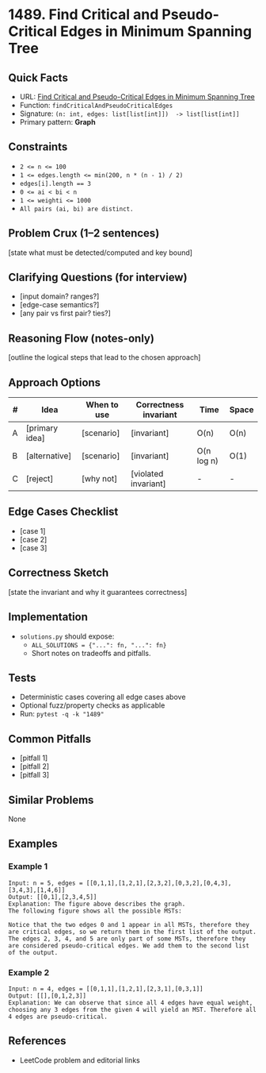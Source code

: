 # 1489. Find Critical and Pseudo-Critical Edges in Minimum Spanning Tree

## Quick Facts

- URL:
  [Find Critical and Pseudo-Critical Edges in Minimum Spanning Tree](https://leetcode.com/problems/find-critical-and-pseudo-critical-edges-in-minimum-spanning-tree/)
- Function: `findCriticalAndPseudoCriticalEdges`
- Signature: `(n: int, edges: list[list[int]])  -> list[list[int]]`
- Primary pattern: **Graph**

## Constraints

- `2 <= n <= 100`
- `1 <= edges.length <= min(200, n * (n - 1) / 2)`
- `edges[i].length == 3`
- `0 <= ai < bi < n`
- `1 <= weighti <= 1000`
- `All pairs (ai, bi) are distinct.`

## Problem Crux (1–2 sentences)

[state what must be detected/computed and key bound]

## Clarifying Questions (for interview)

- [input domain? ranges?]
- [edge-case semantics?]
- [any pair vs first pair? ties?]

## Reasoning Flow (notes-only)

[outline the logical steps that lead to the chosen approach]

## Approach Options

| #   | Idea           | When to use | Correctness invariant | Time       | Space |
| --- | -------------- | ----------- | --------------------- | ---------- | ----- |
| A   | [primary idea] | [scenario]  | [invariant]           | O(n)       | O(n)  |
| B   | [alternative]  | [scenario]  | [invariant]           | O(n log n) | O(1)  |
| C   | [reject]       | [why not]   | [violated invariant]  | -          | -     |

## Edge Cases Checklist

- [case 1]
- [case 2]
- [case 3]

## Correctness Sketch

[state the invariant and why it guarantees correctness]

## Implementation

- `solutions.py` should expose:
    - `ALL_SOLUTIONS = {"...": fn, "...": fn}`
    - Short notes on tradeoffs and pitfalls.

## Tests

- Deterministic cases covering all edge cases above
- Optional fuzz/property checks as applicable
- Run: `pytest -q -k "1489"`

## Common Pitfalls

- [pitfall 1]
- [pitfall 2]
- [pitfall 3]

## Similar Problems

None

## Examples

### Example 1

```text
Input: n = 5, edges = [[0,1,1],[1,2,1],[2,3,2],[0,3,2],[0,4,3],[3,4,3],[1,4,6]]
Output: [[0,1],[2,3,4,5]]
Explanation: The figure above describes the graph.
The following figure shows all the possible MSTs:

Notice that the two edges 0 and 1 appear in all MSTs, therefore they are critical edges, so we return them in the first list of the output.
The edges 2, 3, 4, and 5 are only part of some MSTs, therefore they are considered pseudo-critical edges. We add them to the second list of the output.
```

### Example 2

```text
Input: n = 4, edges = [[0,1,1],[1,2,1],[2,3,1],[0,3,1]]
Output: [[],[0,1,2,3]]
Explanation: We can observe that since all 4 edges have equal weight, choosing any 3 edges from the given 4 will yield an MST. Therefore all 4 edges are pseudo-critical.
```

## References

- LeetCode problem and editorial links
